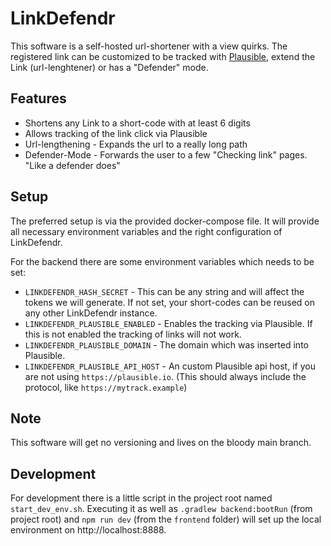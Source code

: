 # LinkDefendr

This software is a self-hosted url-shortener with a view quirks.
The registered link can be customized to be tracked with [Plausible](https://plausible.io/), extend the Link (url-lenghtener) or has a "Defender" mode.

## Features

* Shortens any Link to a short-code with at least 6 digits
* Allows tracking of the link click via Plausible
* Url-lengthening - Expands the url to a really long path
* Defender-Mode - Forwards the user to a few "Checking link" pages. "Like a defender does"

## Setup

The preferred setup is via the provided docker-compose file.
It will provide all necessary environment variables and the right configuration of LinkDefendr.

For the backend there are some environment variables which needs to be set:

* `LINKDEFENDR_HASH_SECRET` - This can be any string and will affect the tokens we will generate.
  If not set, your short-codes can be reused on any other LinkDefendr instance.
* `LINKDEFENDR_PLAUSIBLE_ENABLED` - Enables the tracking via Plausible.
  If this is not enabled the tracking of links will not work.
* `LINKDEFENDR_PLAUSIBLE_DOMAIN` - The domain which was inserted into Plausible.
* `LINKDEFENDR_PLAUSIBLE_API_HOST` - An custom Plausible api host, if you are not using `https://plausible.io`.
  (This should always include the protocol, like `https://mytrack.example`)

## Note

This software will get no versioning and lives on the bloody main branch.

## Development

For development there is a little script in the project root named `start_dev_env.sh`.
Executing it as well as `.gradlew backend:bootRun` (from project root) and `npm run dev` (from the `frontend` folder)
will set up the local environment on http://localhost:8888.
